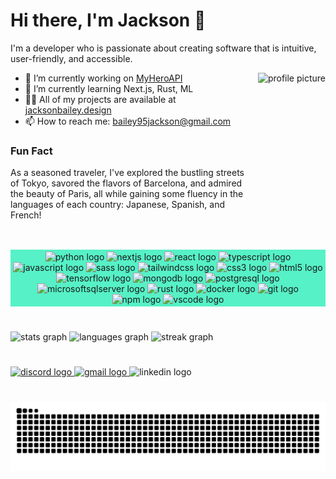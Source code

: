 # Hi there, I'm Jackson 👋

I'm a developer who is passionate about creating software that is intuitive, user-friendly, and accessible. 

<img src="https://i.imgur.com/20GrbL2.png" alt="profile picture" align="left" style="float: right; margin-left: 1rem; height: 250px" />
 

- 🔭 I’m currently working on [MyHeroAPI](https://github.com/jacksontbailey/MyHeroAPI)
- 🌱 I’m currently learning Next.js, Rust, ML
- 👨‍💻 All of my projects are available at [jacksonbailey.design](https://jacksonbailey.design)
- 📫 How to reach me: bailey95jackson@gmail.com

### **Fun Fact**
As a seasoned traveler, I've explored the bustling streets of Tokyo, savored the flavors of Barcelona, and admired the beauty of Paris, all while gaining some fluency in the languages of each country: Japanese, Spanish, and French!

##
<br clear="both">

<div align="center" style="background-color: #56f1c6; padding: 3px;">
  <img src="https://cdn.jsdelivr.net/gh/devicons/devicon/icons/python/python-original.svg" height="35" width="47" alt="python logo"  />
  <img src="https://cdn.jsdelivr.net/gh/devicons/devicon/icons/nextjs/nextjs-original.svg" height="35" width="47" alt="nextjs logo"  />
  <img src="https://cdn.jsdelivr.net/gh/devicons/devicon/icons/react/react-original.svg" height="35" width="47" alt="react logo"  />
  <img src="https://cdn.jsdelivr.net/gh/devicons/devicon/icons/typescript/typescript-plain.svg" height="35" width="47" alt="typescript logo"  />
  <img src="https://cdn.jsdelivr.net/gh/devicons/devicon/icons/javascript/javascript-original.svg" height="35" width="47" alt="javascript logo"  />
  <img src="https://cdn.jsdelivr.net/gh/devicons/devicon/icons/sass/sass-original.svg" height="35" width="47" alt="sass logo"  />
  <img src="https://cdn.jsdelivr.net/gh/devicons/devicon/icons/tailwindcss/tailwindcss-original-wordmark.svg" height="35" width="47" alt="tailwindcss logo"  />
  <img src="https://cdn.jsdelivr.net/gh/devicons/devicon/icons/css3/css3-plain.svg" height="35" width="47" alt="css3 logo"  />
  <img src="https://cdn.jsdelivr.net/gh/devicons/devicon/icons/html5/html5-plain.svg" height="35" width="47" alt="html5 logo"  />
  <img src="https://cdn.jsdelivr.net/gh/devicons/devicon/icons/tensorflow/tensorflow-original.svg" height="35" width="47" alt="tensorflow logo"  />
  <img src="https://cdn.jsdelivr.net/gh/devicons/devicon/icons/mongodb/mongodb-original.svg" height="35" width="47" alt="mongodb logo"  />
  <img src="https://cdn.jsdelivr.net/gh/devicons/devicon/icons/postgresql/postgresql-original.svg" height="35" width="47" alt="postgresql logo"  />
  <img src="https://cdn.jsdelivr.net/gh/devicons/devicon/icons/microsoftsqlserver/microsoftsqlserver-plain.svg" height="35" width="47" alt="microsoftsqlserver logo"  />
  <img src="https://cdn.jsdelivr.net/gh/devicons/devicon/icons/rust/rust-plain.svg" height="35" width="47" alt="rust logo"  />
  <img src="https://cdn.jsdelivr.net/gh/devicons/devicon/icons/docker/docker-original.svg" height="35" width="47" alt="docker logo"  />
  <img src="https://cdn.jsdelivr.net/gh/devicons/devicon/icons/git/git-original.svg" height="35" width="47" alt="git logo"  />
  <img src="https://cdn.jsdelivr.net/gh/devicons/devicon/icons/npm/npm-original-wordmark.svg" height="35" width="47" alt="npm logo"  />
  <img src="https://cdn.jsdelivr.net/gh/devicons/devicon/icons/vscode/vscode-original.svg" height="35" width="47" alt="vscode logo"  />
</div>

###
<br clear="both">

<div align="left">
  <img src="https://github-readme-stats.vercel.app/api?username=jacksontbailey&hide_title=true&hide_rank=false&show_icons=true&include_all_commits=true&count_private=true&disable_animations=false&theme=tokyonight&locale=en&hide_border=true" height="150" alt="stats graph"  />
  <img src="https://github-readme-stats.vercel.app/api/top-langs?username=jacksontbailey&locale=en&hide_title=false&layout=compact&card_width=320&langs_count=6&theme=tokyonight&hide_border=true" height="150" alt="languages graph"  />
  <img src="https://streak-stats.demolab.com?user=jacksontbailey&locale=en&mode=weekly&theme=tokyonight&hide_border=false&border_radius=5" height="150" alt="streak graph"  />
</div>

###

<br clear="both">

<div align="left">
  <a href="kazumadesu#2889" target="_blank">
    <img src="https://img.shields.io/static/v1?message=Discord&logo=discord&label=&color=7289DA&logoColor=white&labelColor=&style=for-the-badge" height="30" alt="discord logo"  />
  </a>
  <a href="bailey95jackson@gmail.com" target="_blank">
    <img src="https://img.shields.io/static/v1?message=Gmail&logo=gmail&label=&color=D14836&logoColor=white&labelColor=&style=for-the-badge" height="30" alt="gmail logo"  />
  </a>
  <img src="https://img.shields.io/static/v1?message=LinkedIn&logo=linkedin&label=&color=0077B5&logoColor=white&labelColor=&style=for-the-badge" height="30" alt="linkedin logo"  />
</div>

###

<br clear="both">

<picture align="center">
  <source media="(prefers-color-scheme: dark)" srcset="https://raw.githubusercontent.com/jacksontbailey/jacksontbailey/output/github-contribution-grid-snake-dark.svg">
  <source media="(prefers-color-scheme: light)" srcset="https://raw.githubusercontent.com/jacksontbailey/jacksontbailey/output/github-contribution-grid-snake.svg">
  <img alt="github contribution grid snake animation" src="https://raw.githubusercontent.com/jacksontbailey/jacksontbailey/output/github-contribution-grid-snake.svg">
</picture>

###
